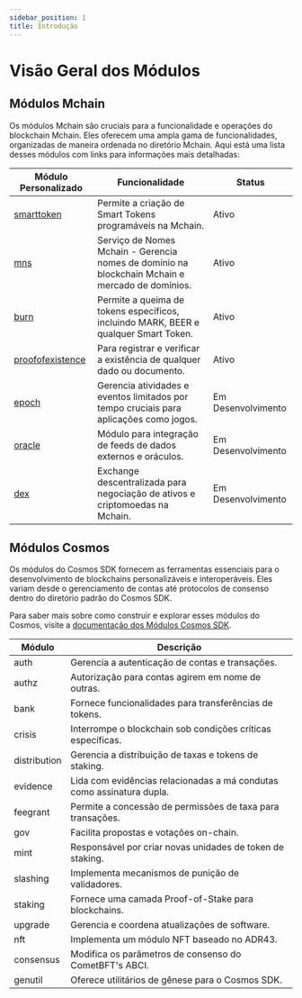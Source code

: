 ```yaml
---
sidebar_position: 1
title: Introdução
---
```


# Visão Geral dos Módulos

## Módulos Mchain

Os módulos Mchain são cruciais para a funcionalidade e operações do blockchain Mchain. Eles oferecem uma ampla gama de funcionalidades, organizadas de maneira ordenada no diretório Mchain. Aqui está uma lista desses módulos com links para informações mais detalhadas:

| Módulo Personalizado                    | Funcionalidade                                                                                                  | Status            |
|-----------------------------------------|-----------------------------------------------------------------------------------------------------------------|-------------------|
| [smarttoken](./smarttoken)              | Permite a criação de Smart Tokens programáveis na Mchain.                                                       | Ativo             |
| [mns](./mns)                            | Serviço de Nomes Mchain - Gerencia nomes de domínio na blockchain Mchain e mercado de domínios.                 | Ativo             |
| [burn](./burn)                          | Permite a queima de tokens específicos, incluindo MARK, BEER e qualquer Smart Token.                            | Ativo             |
| [proofofexistence](./proofofexistence)  | Para registrar e verificar a existência de qualquer dado ou documento.                                          | Ativo             |
| [epoch](./epoch)                        | Gerencia atividades e eventos limitados por tempo cruciais para aplicações como jogos.                          | Em Desenvolvimento |
| [oracle](./oracle)                      | Módulo para integração de feeds de dados externos e oráculos.                                                   | Em Desenvolvimento |
| [dex](./dex)                            | Exchange descentralizada para negociação de ativos e criptomoedas na Mchain.                                    | Em Desenvolvimento |

## Módulos Cosmos

Os módulos do Cosmos SDK fornecem as ferramentas essenciais para o desenvolvimento de blockchains personalizáveis e interoperáveis. Eles variam desde o gerenciamento de contas até protocolos de consenso dentro do diretório padrão do Cosmos SDK.

Para saber mais sobre como construir e explorar esses módulos do Cosmos, visite a [documentação dos Módulos Cosmos SDK](https://docs.cosmos.network/main/build/modules).

| Módulo         | Descrição                                                                        |
|----------------|----------------------------------------------------------------------------------|
| auth           | Gerencia a autenticação de contas e transações.                                  |
| authz          | Autorização para contas agirem em nome de outras.                                |
| bank           | Fornece funcionalidades para transferências de tokens.                           |
| crisis         | Interrompe o blockchain sob condições críticas específicas.                      |
| distribution   | Gerencia a distribuição de taxas e tokens de staking.                             |
| evidence       | Lida com evidências relacionadas a má condutas como assinatura dupla.            |
| feegrant       | Permite a concessão de permissões de taxa para transações.                        |
| gov            | Facilita propostas e votações on-chain.                                          |
| mint           | Responsável por criar novas unidades de token de staking.                        |
| slashing       | Implementa mecanismos de punição de validadores.                                 |
| staking        | Fornece uma camada Proof-of-Stake para blockchains.                              |
| upgrade        | Gerencia e coordena atualizações de software.                                    |
| nft            | Implementa um módulo NFT baseado no ADR43.                                       |
| consensus      | Modifica os parâmetros de consenso do CometBFT's ABCI.                           |
| genutil        | Oferece utilitários de gênese para o Cosmos SDK.                                 |
